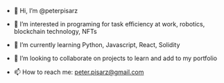 - 👋 Hi, I’m @peterpisarz

- 👀 I’m interested in programing for task efficiency at work, robotics, blockchain technology, NFTs

- 🌱 I’m currently learning Python, Javascript, React, Solidity

- 💞️ I’m looking to collaborate on projects to learn and add to my portfolio

- 📫 How to reach me: peter.pisarz@gmail.com
